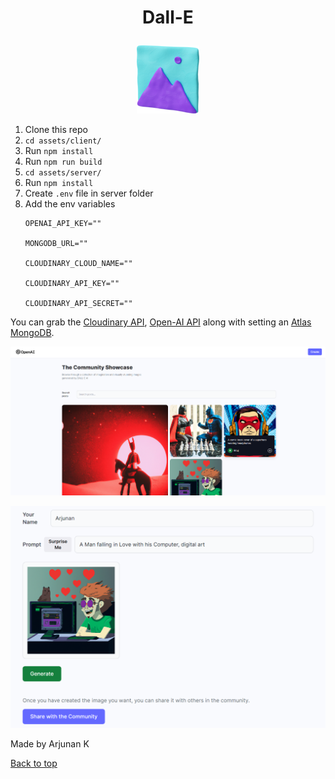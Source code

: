 # <p align="center" id="top">Dall-E</p>
<p align="center" width="70px" height="70px"><img src="./assets/images/03.png"/></p>

1. Clone this repo
2. `cd assets/client/`
3. Run `npm install`
4. Run `npm run build`
5. `cd assets/server/`
6. Run `npm install`
7. Create `.env` file in server folder
8. Add the env variables 
    ```env
    OPENAI_API_KEY=""

    MONGODB_URL=""

    CLOUDINARY_CLOUD_NAME=""

    CLOUDINARY_API_KEY=""

    CLOUDINARY_API_SECRET=""
    ```
You can grab the [Cloudinary API](https://cloudinary.com/), [Open-AI API](https://openai.com/) along with setting an [Atlas MongoDB](https://www.mongodb.com/atlas/database).

![](./assets/images/01.png)

![](./assets/images/02.png)

Made by Arjunan K

<a href="#top">Back to top</a>